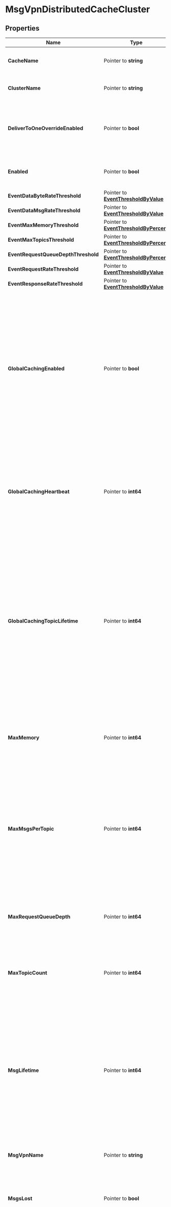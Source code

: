 # MsgVpnDistributedCacheCluster

## Properties

Name | Type | Description | Notes
------------ | ------------- | ------------- | -------------
**CacheName** | Pointer to **string** | The name of the Distributed Cache. | [optional] 
**ClusterName** | Pointer to **string** | The name of the Cache Cluster. | [optional] 
**DeliverToOneOverrideEnabled** | Pointer to **bool** | Indicates whether deliver-to-one override is enabled for the Cache Cluster. | [optional] 
**Enabled** | Pointer to **bool** | Indicates whether the Cache Cluster is enabled. | [optional] 
**EventDataByteRateThreshold** | Pointer to [**EventThresholdByValue**](EventThresholdByValue.md) |  | [optional] 
**EventDataMsgRateThreshold** | Pointer to [**EventThresholdByValue**](EventThresholdByValue.md) |  | [optional] 
**EventMaxMemoryThreshold** | Pointer to [**EventThresholdByPercent**](EventThresholdByPercent.md) |  | [optional] 
**EventMaxTopicsThreshold** | Pointer to [**EventThresholdByPercent**](EventThresholdByPercent.md) |  | [optional] 
**EventRequestQueueDepthThreshold** | Pointer to [**EventThresholdByPercent**](EventThresholdByPercent.md) |  | [optional] 
**EventRequestRateThreshold** | Pointer to [**EventThresholdByValue**](EventThresholdByValue.md) |  | [optional] 
**EventResponseRateThreshold** | Pointer to [**EventThresholdByValue**](EventThresholdByValue.md) |  | [optional] 
**GlobalCachingEnabled** | Pointer to **bool** | Indicates whether global caching for the Cache Cluster is enabled, and the Cache Instances will fetch topics from remote Home Cache Clusters when requested, and subscribe to those topics to cache them locally. | [optional] 
**GlobalCachingHeartbeat** | Pointer to **int64** | The heartbeat interval, in seconds, used by the Cache Instances to monitor connectivity with the remote Home Cache Clusters. | [optional] 
**GlobalCachingTopicLifetime** | Pointer to **int64** | The topic lifetime, in seconds. If no client requests are received for a given global topic over the duration of the topic lifetime, then the Cache Instance will remove the subscription and cached messages for that topic. A value of 0 disables aging. | [optional] 
**MaxMemory** | Pointer to **int64** | The maximum memory usage, in megabytes (MB), for each Cache Instance in the Cache Cluster. | [optional] 
**MaxMsgsPerTopic** | Pointer to **int64** | The maximum number of messages per topic for each Cache Instance in the Cache Cluster. When at the maximum, old messages are removed as new messages arrive. | [optional] 
**MaxRequestQueueDepth** | Pointer to **int64** | The maximum queue depth for cache requests received by the Cache Cluster. | [optional] 
**MaxTopicCount** | Pointer to **int64** | The maximum number of topics for each Cache Instance in the Cache Cluster. | [optional] 
**MsgLifetime** | Pointer to **int64** | The message lifetime, in seconds. If a message remains cached for the duration of its lifetime, the Cache Instance will remove the message. A lifetime of 0 results in the message being retained indefinitely. | [optional] 
**MsgVpnName** | Pointer to **string** | The name of the Message VPN. | [optional] 
**MsgsLost** | Pointer to **bool** | Indicates whether one or more messages were lost by any Cache Instance in the Cache Cluster. | [optional] 
**NewTopicAdvertisementEnabled** | Pointer to **bool** | Indicates whether advertising of new topics learned by the Cache Instances in this Cache Cluster is enabled. | [optional] 

## Methods

### NewMsgVpnDistributedCacheCluster

`func NewMsgVpnDistributedCacheCluster() *MsgVpnDistributedCacheCluster`

NewMsgVpnDistributedCacheCluster instantiates a new MsgVpnDistributedCacheCluster object
This constructor will assign default values to properties that have it defined,
and makes sure properties required by API are set, but the set of arguments
will change when the set of required properties is changed

### NewMsgVpnDistributedCacheClusterWithDefaults

`func NewMsgVpnDistributedCacheClusterWithDefaults() *MsgVpnDistributedCacheCluster`

NewMsgVpnDistributedCacheClusterWithDefaults instantiates a new MsgVpnDistributedCacheCluster object
This constructor will only assign default values to properties that have it defined,
but it doesn't guarantee that properties required by API are set

### GetCacheName

`func (o *MsgVpnDistributedCacheCluster) GetCacheName() string`

GetCacheName returns the CacheName field if non-nil, zero value otherwise.

### GetCacheNameOk

`func (o *MsgVpnDistributedCacheCluster) GetCacheNameOk() (*string, bool)`

GetCacheNameOk returns a tuple with the CacheName field if it's non-nil, zero value otherwise
and a boolean to check if the value has been set.

### SetCacheName

`func (o *MsgVpnDistributedCacheCluster) SetCacheName(v string)`

SetCacheName sets CacheName field to given value.

### HasCacheName

`func (o *MsgVpnDistributedCacheCluster) HasCacheName() bool`

HasCacheName returns a boolean if a field has been set.

### GetClusterName

`func (o *MsgVpnDistributedCacheCluster) GetClusterName() string`

GetClusterName returns the ClusterName field if non-nil, zero value otherwise.

### GetClusterNameOk

`func (o *MsgVpnDistributedCacheCluster) GetClusterNameOk() (*string, bool)`

GetClusterNameOk returns a tuple with the ClusterName field if it's non-nil, zero value otherwise
and a boolean to check if the value has been set.

### SetClusterName

`func (o *MsgVpnDistributedCacheCluster) SetClusterName(v string)`

SetClusterName sets ClusterName field to given value.

### HasClusterName

`func (o *MsgVpnDistributedCacheCluster) HasClusterName() bool`

HasClusterName returns a boolean if a field has been set.

### GetDeliverToOneOverrideEnabled

`func (o *MsgVpnDistributedCacheCluster) GetDeliverToOneOverrideEnabled() bool`

GetDeliverToOneOverrideEnabled returns the DeliverToOneOverrideEnabled field if non-nil, zero value otherwise.

### GetDeliverToOneOverrideEnabledOk

`func (o *MsgVpnDistributedCacheCluster) GetDeliverToOneOverrideEnabledOk() (*bool, bool)`

GetDeliverToOneOverrideEnabledOk returns a tuple with the DeliverToOneOverrideEnabled field if it's non-nil, zero value otherwise
and a boolean to check if the value has been set.

### SetDeliverToOneOverrideEnabled

`func (o *MsgVpnDistributedCacheCluster) SetDeliverToOneOverrideEnabled(v bool)`

SetDeliverToOneOverrideEnabled sets DeliverToOneOverrideEnabled field to given value.

### HasDeliverToOneOverrideEnabled

`func (o *MsgVpnDistributedCacheCluster) HasDeliverToOneOverrideEnabled() bool`

HasDeliverToOneOverrideEnabled returns a boolean if a field has been set.

### GetEnabled

`func (o *MsgVpnDistributedCacheCluster) GetEnabled() bool`

GetEnabled returns the Enabled field if non-nil, zero value otherwise.

### GetEnabledOk

`func (o *MsgVpnDistributedCacheCluster) GetEnabledOk() (*bool, bool)`

GetEnabledOk returns a tuple with the Enabled field if it's non-nil, zero value otherwise
and a boolean to check if the value has been set.

### SetEnabled

`func (o *MsgVpnDistributedCacheCluster) SetEnabled(v bool)`

SetEnabled sets Enabled field to given value.

### HasEnabled

`func (o *MsgVpnDistributedCacheCluster) HasEnabled() bool`

HasEnabled returns a boolean if a field has been set.

### GetEventDataByteRateThreshold

`func (o *MsgVpnDistributedCacheCluster) GetEventDataByteRateThreshold() EventThresholdByValue`

GetEventDataByteRateThreshold returns the EventDataByteRateThreshold field if non-nil, zero value otherwise.

### GetEventDataByteRateThresholdOk

`func (o *MsgVpnDistributedCacheCluster) GetEventDataByteRateThresholdOk() (*EventThresholdByValue, bool)`

GetEventDataByteRateThresholdOk returns a tuple with the EventDataByteRateThreshold field if it's non-nil, zero value otherwise
and a boolean to check if the value has been set.

### SetEventDataByteRateThreshold

`func (o *MsgVpnDistributedCacheCluster) SetEventDataByteRateThreshold(v EventThresholdByValue)`

SetEventDataByteRateThreshold sets EventDataByteRateThreshold field to given value.

### HasEventDataByteRateThreshold

`func (o *MsgVpnDistributedCacheCluster) HasEventDataByteRateThreshold() bool`

HasEventDataByteRateThreshold returns a boolean if a field has been set.

### GetEventDataMsgRateThreshold

`func (o *MsgVpnDistributedCacheCluster) GetEventDataMsgRateThreshold() EventThresholdByValue`

GetEventDataMsgRateThreshold returns the EventDataMsgRateThreshold field if non-nil, zero value otherwise.

### GetEventDataMsgRateThresholdOk

`func (o *MsgVpnDistributedCacheCluster) GetEventDataMsgRateThresholdOk() (*EventThresholdByValue, bool)`

GetEventDataMsgRateThresholdOk returns a tuple with the EventDataMsgRateThreshold field if it's non-nil, zero value otherwise
and a boolean to check if the value has been set.

### SetEventDataMsgRateThreshold

`func (o *MsgVpnDistributedCacheCluster) SetEventDataMsgRateThreshold(v EventThresholdByValue)`

SetEventDataMsgRateThreshold sets EventDataMsgRateThreshold field to given value.

### HasEventDataMsgRateThreshold

`func (o *MsgVpnDistributedCacheCluster) HasEventDataMsgRateThreshold() bool`

HasEventDataMsgRateThreshold returns a boolean if a field has been set.

### GetEventMaxMemoryThreshold

`func (o *MsgVpnDistributedCacheCluster) GetEventMaxMemoryThreshold() EventThresholdByPercent`

GetEventMaxMemoryThreshold returns the EventMaxMemoryThreshold field if non-nil, zero value otherwise.

### GetEventMaxMemoryThresholdOk

`func (o *MsgVpnDistributedCacheCluster) GetEventMaxMemoryThresholdOk() (*EventThresholdByPercent, bool)`

GetEventMaxMemoryThresholdOk returns a tuple with the EventMaxMemoryThreshold field if it's non-nil, zero value otherwise
and a boolean to check if the value has been set.

### SetEventMaxMemoryThreshold

`func (o *MsgVpnDistributedCacheCluster) SetEventMaxMemoryThreshold(v EventThresholdByPercent)`

SetEventMaxMemoryThreshold sets EventMaxMemoryThreshold field to given value.

### HasEventMaxMemoryThreshold

`func (o *MsgVpnDistributedCacheCluster) HasEventMaxMemoryThreshold() bool`

HasEventMaxMemoryThreshold returns a boolean if a field has been set.

### GetEventMaxTopicsThreshold

`func (o *MsgVpnDistributedCacheCluster) GetEventMaxTopicsThreshold() EventThresholdByPercent`

GetEventMaxTopicsThreshold returns the EventMaxTopicsThreshold field if non-nil, zero value otherwise.

### GetEventMaxTopicsThresholdOk

`func (o *MsgVpnDistributedCacheCluster) GetEventMaxTopicsThresholdOk() (*EventThresholdByPercent, bool)`

GetEventMaxTopicsThresholdOk returns a tuple with the EventMaxTopicsThreshold field if it's non-nil, zero value otherwise
and a boolean to check if the value has been set.

### SetEventMaxTopicsThreshold

`func (o *MsgVpnDistributedCacheCluster) SetEventMaxTopicsThreshold(v EventThresholdByPercent)`

SetEventMaxTopicsThreshold sets EventMaxTopicsThreshold field to given value.

### HasEventMaxTopicsThreshold

`func (o *MsgVpnDistributedCacheCluster) HasEventMaxTopicsThreshold() bool`

HasEventMaxTopicsThreshold returns a boolean if a field has been set.

### GetEventRequestQueueDepthThreshold

`func (o *MsgVpnDistributedCacheCluster) GetEventRequestQueueDepthThreshold() EventThresholdByPercent`

GetEventRequestQueueDepthThreshold returns the EventRequestQueueDepthThreshold field if non-nil, zero value otherwise.

### GetEventRequestQueueDepthThresholdOk

`func (o *MsgVpnDistributedCacheCluster) GetEventRequestQueueDepthThresholdOk() (*EventThresholdByPercent, bool)`

GetEventRequestQueueDepthThresholdOk returns a tuple with the EventRequestQueueDepthThreshold field if it's non-nil, zero value otherwise
and a boolean to check if the value has been set.

### SetEventRequestQueueDepthThreshold

`func (o *MsgVpnDistributedCacheCluster) SetEventRequestQueueDepthThreshold(v EventThresholdByPercent)`

SetEventRequestQueueDepthThreshold sets EventRequestQueueDepthThreshold field to given value.

### HasEventRequestQueueDepthThreshold

`func (o *MsgVpnDistributedCacheCluster) HasEventRequestQueueDepthThreshold() bool`

HasEventRequestQueueDepthThreshold returns a boolean if a field has been set.

### GetEventRequestRateThreshold

`func (o *MsgVpnDistributedCacheCluster) GetEventRequestRateThreshold() EventThresholdByValue`

GetEventRequestRateThreshold returns the EventRequestRateThreshold field if non-nil, zero value otherwise.

### GetEventRequestRateThresholdOk

`func (o *MsgVpnDistributedCacheCluster) GetEventRequestRateThresholdOk() (*EventThresholdByValue, bool)`

GetEventRequestRateThresholdOk returns a tuple with the EventRequestRateThreshold field if it's non-nil, zero value otherwise
and a boolean to check if the value has been set.

### SetEventRequestRateThreshold

`func (o *MsgVpnDistributedCacheCluster) SetEventRequestRateThreshold(v EventThresholdByValue)`

SetEventRequestRateThreshold sets EventRequestRateThreshold field to given value.

### HasEventRequestRateThreshold

`func (o *MsgVpnDistributedCacheCluster) HasEventRequestRateThreshold() bool`

HasEventRequestRateThreshold returns a boolean if a field has been set.

### GetEventResponseRateThreshold

`func (o *MsgVpnDistributedCacheCluster) GetEventResponseRateThreshold() EventThresholdByValue`

GetEventResponseRateThreshold returns the EventResponseRateThreshold field if non-nil, zero value otherwise.

### GetEventResponseRateThresholdOk

`func (o *MsgVpnDistributedCacheCluster) GetEventResponseRateThresholdOk() (*EventThresholdByValue, bool)`

GetEventResponseRateThresholdOk returns a tuple with the EventResponseRateThreshold field if it's non-nil, zero value otherwise
and a boolean to check if the value has been set.

### SetEventResponseRateThreshold

`func (o *MsgVpnDistributedCacheCluster) SetEventResponseRateThreshold(v EventThresholdByValue)`

SetEventResponseRateThreshold sets EventResponseRateThreshold field to given value.

### HasEventResponseRateThreshold

`func (o *MsgVpnDistributedCacheCluster) HasEventResponseRateThreshold() bool`

HasEventResponseRateThreshold returns a boolean if a field has been set.

### GetGlobalCachingEnabled

`func (o *MsgVpnDistributedCacheCluster) GetGlobalCachingEnabled() bool`

GetGlobalCachingEnabled returns the GlobalCachingEnabled field if non-nil, zero value otherwise.

### GetGlobalCachingEnabledOk

`func (o *MsgVpnDistributedCacheCluster) GetGlobalCachingEnabledOk() (*bool, bool)`

GetGlobalCachingEnabledOk returns a tuple with the GlobalCachingEnabled field if it's non-nil, zero value otherwise
and a boolean to check if the value has been set.

### SetGlobalCachingEnabled

`func (o *MsgVpnDistributedCacheCluster) SetGlobalCachingEnabled(v bool)`

SetGlobalCachingEnabled sets GlobalCachingEnabled field to given value.

### HasGlobalCachingEnabled

`func (o *MsgVpnDistributedCacheCluster) HasGlobalCachingEnabled() bool`

HasGlobalCachingEnabled returns a boolean if a field has been set.

### GetGlobalCachingHeartbeat

`func (o *MsgVpnDistributedCacheCluster) GetGlobalCachingHeartbeat() int64`

GetGlobalCachingHeartbeat returns the GlobalCachingHeartbeat field if non-nil, zero value otherwise.

### GetGlobalCachingHeartbeatOk

`func (o *MsgVpnDistributedCacheCluster) GetGlobalCachingHeartbeatOk() (*int64, bool)`

GetGlobalCachingHeartbeatOk returns a tuple with the GlobalCachingHeartbeat field if it's non-nil, zero value otherwise
and a boolean to check if the value has been set.

### SetGlobalCachingHeartbeat

`func (o *MsgVpnDistributedCacheCluster) SetGlobalCachingHeartbeat(v int64)`

SetGlobalCachingHeartbeat sets GlobalCachingHeartbeat field to given value.

### HasGlobalCachingHeartbeat

`func (o *MsgVpnDistributedCacheCluster) HasGlobalCachingHeartbeat() bool`

HasGlobalCachingHeartbeat returns a boolean if a field has been set.

### GetGlobalCachingTopicLifetime

`func (o *MsgVpnDistributedCacheCluster) GetGlobalCachingTopicLifetime() int64`

GetGlobalCachingTopicLifetime returns the GlobalCachingTopicLifetime field if non-nil, zero value otherwise.

### GetGlobalCachingTopicLifetimeOk

`func (o *MsgVpnDistributedCacheCluster) GetGlobalCachingTopicLifetimeOk() (*int64, bool)`

GetGlobalCachingTopicLifetimeOk returns a tuple with the GlobalCachingTopicLifetime field if it's non-nil, zero value otherwise
and a boolean to check if the value has been set.

### SetGlobalCachingTopicLifetime

`func (o *MsgVpnDistributedCacheCluster) SetGlobalCachingTopicLifetime(v int64)`

SetGlobalCachingTopicLifetime sets GlobalCachingTopicLifetime field to given value.

### HasGlobalCachingTopicLifetime

`func (o *MsgVpnDistributedCacheCluster) HasGlobalCachingTopicLifetime() bool`

HasGlobalCachingTopicLifetime returns a boolean if a field has been set.

### GetMaxMemory

`func (o *MsgVpnDistributedCacheCluster) GetMaxMemory() int64`

GetMaxMemory returns the MaxMemory field if non-nil, zero value otherwise.

### GetMaxMemoryOk

`func (o *MsgVpnDistributedCacheCluster) GetMaxMemoryOk() (*int64, bool)`

GetMaxMemoryOk returns a tuple with the MaxMemory field if it's non-nil, zero value otherwise
and a boolean to check if the value has been set.

### SetMaxMemory

`func (o *MsgVpnDistributedCacheCluster) SetMaxMemory(v int64)`

SetMaxMemory sets MaxMemory field to given value.

### HasMaxMemory

`func (o *MsgVpnDistributedCacheCluster) HasMaxMemory() bool`

HasMaxMemory returns a boolean if a field has been set.

### GetMaxMsgsPerTopic

`func (o *MsgVpnDistributedCacheCluster) GetMaxMsgsPerTopic() int64`

GetMaxMsgsPerTopic returns the MaxMsgsPerTopic field if non-nil, zero value otherwise.

### GetMaxMsgsPerTopicOk

`func (o *MsgVpnDistributedCacheCluster) GetMaxMsgsPerTopicOk() (*int64, bool)`

GetMaxMsgsPerTopicOk returns a tuple with the MaxMsgsPerTopic field if it's non-nil, zero value otherwise
and a boolean to check if the value has been set.

### SetMaxMsgsPerTopic

`func (o *MsgVpnDistributedCacheCluster) SetMaxMsgsPerTopic(v int64)`

SetMaxMsgsPerTopic sets MaxMsgsPerTopic field to given value.

### HasMaxMsgsPerTopic

`func (o *MsgVpnDistributedCacheCluster) HasMaxMsgsPerTopic() bool`

HasMaxMsgsPerTopic returns a boolean if a field has been set.

### GetMaxRequestQueueDepth

`func (o *MsgVpnDistributedCacheCluster) GetMaxRequestQueueDepth() int64`

GetMaxRequestQueueDepth returns the MaxRequestQueueDepth field if non-nil, zero value otherwise.

### GetMaxRequestQueueDepthOk

`func (o *MsgVpnDistributedCacheCluster) GetMaxRequestQueueDepthOk() (*int64, bool)`

GetMaxRequestQueueDepthOk returns a tuple with the MaxRequestQueueDepth field if it's non-nil, zero value otherwise
and a boolean to check if the value has been set.

### SetMaxRequestQueueDepth

`func (o *MsgVpnDistributedCacheCluster) SetMaxRequestQueueDepth(v int64)`

SetMaxRequestQueueDepth sets MaxRequestQueueDepth field to given value.

### HasMaxRequestQueueDepth

`func (o *MsgVpnDistributedCacheCluster) HasMaxRequestQueueDepth() bool`

HasMaxRequestQueueDepth returns a boolean if a field has been set.

### GetMaxTopicCount

`func (o *MsgVpnDistributedCacheCluster) GetMaxTopicCount() int64`

GetMaxTopicCount returns the MaxTopicCount field if non-nil, zero value otherwise.

### GetMaxTopicCountOk

`func (o *MsgVpnDistributedCacheCluster) GetMaxTopicCountOk() (*int64, bool)`

GetMaxTopicCountOk returns a tuple with the MaxTopicCount field if it's non-nil, zero value otherwise
and a boolean to check if the value has been set.

### SetMaxTopicCount

`func (o *MsgVpnDistributedCacheCluster) SetMaxTopicCount(v int64)`

SetMaxTopicCount sets MaxTopicCount field to given value.

### HasMaxTopicCount

`func (o *MsgVpnDistributedCacheCluster) HasMaxTopicCount() bool`

HasMaxTopicCount returns a boolean if a field has been set.

### GetMsgLifetime

`func (o *MsgVpnDistributedCacheCluster) GetMsgLifetime() int64`

GetMsgLifetime returns the MsgLifetime field if non-nil, zero value otherwise.

### GetMsgLifetimeOk

`func (o *MsgVpnDistributedCacheCluster) GetMsgLifetimeOk() (*int64, bool)`

GetMsgLifetimeOk returns a tuple with the MsgLifetime field if it's non-nil, zero value otherwise
and a boolean to check if the value has been set.

### SetMsgLifetime

`func (o *MsgVpnDistributedCacheCluster) SetMsgLifetime(v int64)`

SetMsgLifetime sets MsgLifetime field to given value.

### HasMsgLifetime

`func (o *MsgVpnDistributedCacheCluster) HasMsgLifetime() bool`

HasMsgLifetime returns a boolean if a field has been set.

### GetMsgVpnName

`func (o *MsgVpnDistributedCacheCluster) GetMsgVpnName() string`

GetMsgVpnName returns the MsgVpnName field if non-nil, zero value otherwise.

### GetMsgVpnNameOk

`func (o *MsgVpnDistributedCacheCluster) GetMsgVpnNameOk() (*string, bool)`

GetMsgVpnNameOk returns a tuple with the MsgVpnName field if it's non-nil, zero value otherwise
and a boolean to check if the value has been set.

### SetMsgVpnName

`func (o *MsgVpnDistributedCacheCluster) SetMsgVpnName(v string)`

SetMsgVpnName sets MsgVpnName field to given value.

### HasMsgVpnName

`func (o *MsgVpnDistributedCacheCluster) HasMsgVpnName() bool`

HasMsgVpnName returns a boolean if a field has been set.

### GetMsgsLost

`func (o *MsgVpnDistributedCacheCluster) GetMsgsLost() bool`

GetMsgsLost returns the MsgsLost field if non-nil, zero value otherwise.

### GetMsgsLostOk

`func (o *MsgVpnDistributedCacheCluster) GetMsgsLostOk() (*bool, bool)`

GetMsgsLostOk returns a tuple with the MsgsLost field if it's non-nil, zero value otherwise
and a boolean to check if the value has been set.

### SetMsgsLost

`func (o *MsgVpnDistributedCacheCluster) SetMsgsLost(v bool)`

SetMsgsLost sets MsgsLost field to given value.

### HasMsgsLost

`func (o *MsgVpnDistributedCacheCluster) HasMsgsLost() bool`

HasMsgsLost returns a boolean if a field has been set.

### GetNewTopicAdvertisementEnabled

`func (o *MsgVpnDistributedCacheCluster) GetNewTopicAdvertisementEnabled() bool`

GetNewTopicAdvertisementEnabled returns the NewTopicAdvertisementEnabled field if non-nil, zero value otherwise.

### GetNewTopicAdvertisementEnabledOk

`func (o *MsgVpnDistributedCacheCluster) GetNewTopicAdvertisementEnabledOk() (*bool, bool)`

GetNewTopicAdvertisementEnabledOk returns a tuple with the NewTopicAdvertisementEnabled field if it's non-nil, zero value otherwise
and a boolean to check if the value has been set.

### SetNewTopicAdvertisementEnabled

`func (o *MsgVpnDistributedCacheCluster) SetNewTopicAdvertisementEnabled(v bool)`

SetNewTopicAdvertisementEnabled sets NewTopicAdvertisementEnabled field to given value.

### HasNewTopicAdvertisementEnabled

`func (o *MsgVpnDistributedCacheCluster) HasNewTopicAdvertisementEnabled() bool`

HasNewTopicAdvertisementEnabled returns a boolean if a field has been set.


[[Back to Model list]](../README.md#documentation-for-models) [[Back to API list]](../README.md#documentation-for-api-endpoints) [[Back to README]](../README.md)


